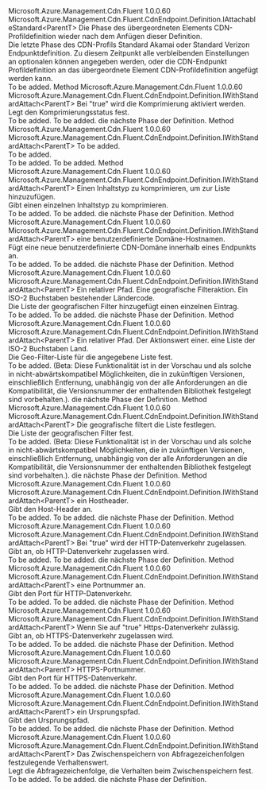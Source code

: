 <Type Name="IWithStandardAttach&lt;ParentT&gt;" FullName="Microsoft.Azure.Management.Cdn.Fluent.CdnEndpoint.Definition.IWithStandardAttach&lt;ParentT&gt;">
  <TypeSignature Language="C#" Value="public interface IWithStandardAttach&lt;ParentT&gt; : Microsoft.Azure.Management.Cdn.Fluent.CdnEndpoint.Definition.IAttachableStandard&lt;ParentT&gt;" />
  <TypeSignature Language="ILAsm" Value=".class public interface auto ansi abstract IWithStandardAttach`1&lt;ParentT&gt; implements class Microsoft.Azure.Management.Cdn.Fluent.CdnEndpoint.Definition.IAttachableStandard`1&lt;!ParentT&gt;" />
  <TypeSignature Language="DocId" Value="T:Microsoft.Azure.Management.Cdn.Fluent.CdnEndpoint.Definition.IWithStandardAttach`1" />
  <TypeSignature Language="VB.NET" Value="Public Interface IWithStandardAttach(Of ParentT)&#xA;Implements IAttachableStandard(Of ParentT)" />
  <TypeSignature Language="F#" Value="type IWithStandardAttach&lt;'ParentT&gt; = interface&#xA;    interface IAttachableStandard&lt;'ParentT&gt;" />
  <AssemblyInfo>
    <AssemblyName>Microsoft.Azure.Management.Cdn.Fluent</AssemblyName>
    <AssemblyVersion>1.0.0.60</AssemblyVersion>
  </AssemblyInfo>
  <TypeParameters>
    <TypeParameter Name="ParentT" />
  </TypeParameters>
  <Interfaces>
    <Interface>
      <InterfaceName>Microsoft.Azure.Management.Cdn.Fluent.CdnEndpoint.Definition.IAttachableStandard&lt;ParentT&gt;</InterfaceName>
    </Interface>
  </Interfaces>
  <Docs>
    <typeparam name="ParentT">Die Phase des übergeordneten Elements CDN-Profildefinition wieder nach dem Anfügen dieser Definition.</typeparam>
    <summary>
            Die letzte Phase des CDN-Profils Standard Akamai oder Standard Verizon Endpunktdefinition.
            Zu diesem Zeitpunkt alle verbleibenden Einstellungen an optionalen können angegeben werden, oder die CDN-Endpunkt Profildefinition an das übergeordnete Element CDN-Profildefinition angefügt werden kann.
            </summary>
    <remarks>To be added.</remarks>
  </Docs>
  <Members>
    <Member MemberName="WithCompressionEnabled">
      <MemberSignature Language="C#" Value="public Microsoft.Azure.Management.Cdn.Fluent.CdnEndpoint.Definition.IWithStandardAttach&lt;ParentT&gt; WithCompressionEnabled (bool compressionEnabled);" />
      <MemberSignature Language="ILAsm" Value=".method public hidebysig newslot virtual instance class Microsoft.Azure.Management.Cdn.Fluent.CdnEndpoint.Definition.IWithStandardAttach`1&lt;!ParentT&gt; WithCompressionEnabled(bool compressionEnabled) cil managed" />
      <MemberSignature Language="DocId" Value="M:Microsoft.Azure.Management.Cdn.Fluent.CdnEndpoint.Definition.IWithStandardAttach`1.WithCompressionEnabled(System.Boolean)" />
      <MemberSignature Language="VB.NET" Value="Public Function WithCompressionEnabled (compressionEnabled As Boolean) As IWithStandardAttach(Of ParentT)" />
      <MemberSignature Language="F#" Value="abstract member WithCompressionEnabled : bool -&gt; Microsoft.Azure.Management.Cdn.Fluent.CdnEndpoint.Definition.IWithStandardAttach&lt;'ParentT&gt;" Usage="iWithStandardAttach.WithCompressionEnabled compressionEnabled" />
      <MemberType>Method</MemberType>
      <AssemblyInfo>
        <AssemblyName>Microsoft.Azure.Management.Cdn.Fluent</AssemblyName>
        <AssemblyVersion>1.0.0.60</AssemblyVersion>
      </AssemblyInfo>
      <ReturnValue>
        <ReturnType>Microsoft.Azure.Management.Cdn.Fluent.CdnEndpoint.Definition.IWithStandardAttach&lt;ParentT&gt;</ReturnType>
      </ReturnValue>
      <Parameters>
        <Parameter Name="compressionEnabled" Type="System.Boolean" />
      </Parameters>
      <Docs>
        <param name="compressionEnabled">Bei "true" wird die Komprimierung aktiviert werden.</param>
        <summary>
            Legt den Komprimierungsstatus fest.
            </summary>
        <returns>To be added.</returns>
        <remarks>To be added.</remarks>
        <return>die nächste Phase der Definition.</return>
      </Docs>
    </Member>
    <Member MemberName="WithContentTypesToCompress">
      <MemberSignature Language="C#" Value="public Microsoft.Azure.Management.Cdn.Fluent.CdnEndpoint.Definition.IWithStandardAttach&lt;ParentT&gt; WithContentTypesToCompress (System.Collections.Generic.ISet&lt;string&gt; contentTypesToCompress);" />
      <MemberSignature Language="ILAsm" Value=".method public hidebysig newslot virtual instance class Microsoft.Azure.Management.Cdn.Fluent.CdnEndpoint.Definition.IWithStandardAttach`1&lt;!ParentT&gt; WithContentTypesToCompress(class System.Collections.Generic.ISet`1&lt;string&gt; contentTypesToCompress) cil managed" />
      <MemberSignature Language="DocId" Value="M:Microsoft.Azure.Management.Cdn.Fluent.CdnEndpoint.Definition.IWithStandardAttach`1.WithContentTypesToCompress(System.Collections.Generic.ISet{System.String})" />
      <MemberSignature Language="VB.NET" Value="Public Function WithContentTypesToCompress (contentTypesToCompress As ISet(Of String)) As IWithStandardAttach(Of ParentT)" />
      <MemberSignature Language="F#" Value="abstract member WithContentTypesToCompress : System.Collections.Generic.ISet&lt;string&gt; -&gt; Microsoft.Azure.Management.Cdn.Fluent.CdnEndpoint.Definition.IWithStandardAttach&lt;'ParentT&gt;" Usage="iWithStandardAttach.WithContentTypesToCompress contentTypesToCompress" />
      <MemberType>Method</MemberType>
      <AssemblyInfo>
        <AssemblyName>Microsoft.Azure.Management.Cdn.Fluent</AssemblyName>
        <AssemblyVersion>1.0.0.60</AssemblyVersion>
      </AssemblyInfo>
      <ReturnValue>
        <ReturnType>Microsoft.Azure.Management.Cdn.Fluent.CdnEndpoint.Definition.IWithStandardAttach&lt;ParentT&gt;</ReturnType>
      </ReturnValue>
      <Parameters>
        <Parameter Name="contentTypesToCompress" Type="System.Collections.Generic.ISet&lt;System.String&gt;" />
      </Parameters>
      <Docs>
        <param name="contentTypesToCompress">To be added.</param>
        <summary>To be added.</summary>
        <returns>To be added.</returns>
        <remarks>To be added.</remarks>
      </Docs>
    </Member>
    <Member MemberName="WithContentTypeToCompress">
      <MemberSignature Language="C#" Value="public Microsoft.Azure.Management.Cdn.Fluent.CdnEndpoint.Definition.IWithStandardAttach&lt;ParentT&gt; WithContentTypeToCompress (string contentTypeToCompress);" />
      <MemberSignature Language="ILAsm" Value=".method public hidebysig newslot virtual instance class Microsoft.Azure.Management.Cdn.Fluent.CdnEndpoint.Definition.IWithStandardAttach`1&lt;!ParentT&gt; WithContentTypeToCompress(string contentTypeToCompress) cil managed" />
      <MemberSignature Language="DocId" Value="M:Microsoft.Azure.Management.Cdn.Fluent.CdnEndpoint.Definition.IWithStandardAttach`1.WithContentTypeToCompress(System.String)" />
      <MemberSignature Language="VB.NET" Value="Public Function WithContentTypeToCompress (contentTypeToCompress As String) As IWithStandardAttach(Of ParentT)" />
      <MemberSignature Language="F#" Value="abstract member WithContentTypeToCompress : string -&gt; Microsoft.Azure.Management.Cdn.Fluent.CdnEndpoint.Definition.IWithStandardAttach&lt;'ParentT&gt;" Usage="iWithStandardAttach.WithContentTypeToCompress contentTypeToCompress" />
      <MemberType>Method</MemberType>
      <AssemblyInfo>
        <AssemblyName>Microsoft.Azure.Management.Cdn.Fluent</AssemblyName>
        <AssemblyVersion>1.0.0.60</AssemblyVersion>
      </AssemblyInfo>
      <ReturnValue>
        <ReturnType>Microsoft.Azure.Management.Cdn.Fluent.CdnEndpoint.Definition.IWithStandardAttach&lt;ParentT&gt;</ReturnType>
      </ReturnValue>
      <Parameters>
        <Parameter Name="contentTypeToCompress" Type="System.String" />
      </Parameters>
      <Docs>
        <param name="contentTypeToCompress">Einen Inhaltstyp zu komprimieren, um zur Liste hinzuzufügen.</param>
        <summary>
            Gibt einen einzelnen Inhaltstyp zu komprimieren.
            </summary>
        <returns>To be added.</returns>
        <remarks>To be added.</remarks>
        <return>die nächste Phase der Definition.</return>
      </Docs>
    </Member>
    <Member MemberName="WithCustomDomain">
      <MemberSignature Language="C#" Value="public Microsoft.Azure.Management.Cdn.Fluent.CdnEndpoint.Definition.IWithStandardAttach&lt;ParentT&gt; WithCustomDomain (string hostName);" />
      <MemberSignature Language="ILAsm" Value=".method public hidebysig newslot virtual instance class Microsoft.Azure.Management.Cdn.Fluent.CdnEndpoint.Definition.IWithStandardAttach`1&lt;!ParentT&gt; WithCustomDomain(string hostName) cil managed" />
      <MemberSignature Language="DocId" Value="M:Microsoft.Azure.Management.Cdn.Fluent.CdnEndpoint.Definition.IWithStandardAttach`1.WithCustomDomain(System.String)" />
      <MemberSignature Language="VB.NET" Value="Public Function WithCustomDomain (hostName As String) As IWithStandardAttach(Of ParentT)" />
      <MemberSignature Language="F#" Value="abstract member WithCustomDomain : string -&gt; Microsoft.Azure.Management.Cdn.Fluent.CdnEndpoint.Definition.IWithStandardAttach&lt;'ParentT&gt;" Usage="iWithStandardAttach.WithCustomDomain hostName" />
      <MemberType>Method</MemberType>
      <AssemblyInfo>
        <AssemblyName>Microsoft.Azure.Management.Cdn.Fluent</AssemblyName>
        <AssemblyVersion>1.0.0.60</AssemblyVersion>
      </AssemblyInfo>
      <ReturnValue>
        <ReturnType>Microsoft.Azure.Management.Cdn.Fluent.CdnEndpoint.Definition.IWithStandardAttach&lt;ParentT&gt;</ReturnType>
      </ReturnValue>
      <Parameters>
        <Parameter Name="hostName" Type="System.String" />
      </Parameters>
      <Docs>
        <param name="hostName">eine benutzerdefinierte Domäne-Hostnamen.</param>
        <summary>
            Fügt eine neue benutzerdefinierte CDN-Domäne innerhalb eines Endpunkts an.
            </summary>
        <returns>To be added.</returns>
        <remarks>To be added.</remarks>
        <return>die nächste Phase der Definition.</return>
      </Docs>
    </Member>
    <Member MemberName="WithGeoFilter">
      <MemberSignature Language="C#" Value="public Microsoft.Azure.Management.Cdn.Fluent.CdnEndpoint.Definition.IWithStandardAttach&lt;ParentT&gt; WithGeoFilter (string relativePath, Microsoft.Azure.Management.Cdn.Fluent.Models.GeoFilterActions action, Microsoft.Azure.Management.ResourceManager.Fluent.Core.CountryISOCode countryCode);" />
      <MemberSignature Language="ILAsm" Value=".method public hidebysig newslot virtual instance class Microsoft.Azure.Management.Cdn.Fluent.CdnEndpoint.Definition.IWithStandardAttach`1&lt;!ParentT&gt; WithGeoFilter(string relativePath, valuetype Microsoft.Azure.Management.Cdn.Fluent.Models.GeoFilterActions action, class Microsoft.Azure.Management.ResourceManager.Fluent.Core.CountryISOCode countryCode) cil managed" />
      <MemberSignature Language="DocId" Value="M:Microsoft.Azure.Management.Cdn.Fluent.CdnEndpoint.Definition.IWithStandardAttach`1.WithGeoFilter(System.String,Microsoft.Azure.Management.Cdn.Fluent.Models.GeoFilterActions,Microsoft.Azure.Management.ResourceManager.Fluent.Core.CountryISOCode)" />
      <MemberSignature Language="VB.NET" Value="Public Function WithGeoFilter (relativePath As String, action As GeoFilterActions, countryCode As CountryISOCode) As IWithStandardAttach(Of ParentT)" />
      <MemberSignature Language="F#" Value="abstract member WithGeoFilter : string * Microsoft.Azure.Management.Cdn.Fluent.Models.GeoFilterActions * Microsoft.Azure.Management.ResourceManager.Fluent.Core.CountryISOCode -&gt; Microsoft.Azure.Management.Cdn.Fluent.CdnEndpoint.Definition.IWithStandardAttach&lt;'ParentT&gt;" Usage="iWithStandardAttach.WithGeoFilter (relativePath, action, countryCode)" />
      <MemberType>Method</MemberType>
      <AssemblyInfo>
        <AssemblyName>Microsoft.Azure.Management.Cdn.Fluent</AssemblyName>
        <AssemblyVersion>1.0.0.60</AssemblyVersion>
      </AssemblyInfo>
      <ReturnValue>
        <ReturnType>Microsoft.Azure.Management.Cdn.Fluent.CdnEndpoint.Definition.IWithStandardAttach&lt;ParentT&gt;</ReturnType>
      </ReturnValue>
      <Parameters>
        <Parameter Name="relativePath" Type="System.String" />
        <Parameter Name="action" Type="Microsoft.Azure.Management.Cdn.Fluent.Models.GeoFilterActions" />
        <Parameter Name="countryCode" Type="Microsoft.Azure.Management.ResourceManager.Fluent.Core.CountryISOCode" />
      </Parameters>
      <Docs>
        <param name="relativePath">Ein relativer Pfad.</param>
        <param name="action">Eine geografische Filteraktion.</param>
        <param name="countryCode">Ein ISO-2 Buchstaben bestehender Ländercode.</param>
        <summary>
            Die Liste der geografischen Filter hinzugefügt einen einzelnen Eintrag.
            </summary>
        <returns>To be added.</returns>
        <remarks>To be added.</remarks>
        <return>die nächste Phase der Definition.</return>
      </Docs>
    </Member>
    <Member MemberName="WithGeoFilter">
      <MemberSignature Language="C#" Value="public Microsoft.Azure.Management.Cdn.Fluent.CdnEndpoint.Definition.IWithStandardAttach&lt;ParentT&gt; WithGeoFilter (string relativePath, Microsoft.Azure.Management.Cdn.Fluent.Models.GeoFilterActions action, System.Collections.Generic.IList&lt;Microsoft.Azure.Management.ResourceManager.Fluent.Core.CountryISOCode&gt; countryCodes);" />
      <MemberSignature Language="ILAsm" Value=".method public hidebysig newslot virtual instance class Microsoft.Azure.Management.Cdn.Fluent.CdnEndpoint.Definition.IWithStandardAttach`1&lt;!ParentT&gt; WithGeoFilter(string relativePath, valuetype Microsoft.Azure.Management.Cdn.Fluent.Models.GeoFilterActions action, class System.Collections.Generic.IList`1&lt;class Microsoft.Azure.Management.ResourceManager.Fluent.Core.CountryISOCode&gt; countryCodes) cil managed" />
      <MemberSignature Language="DocId" Value="M:Microsoft.Azure.Management.Cdn.Fluent.CdnEndpoint.Definition.IWithStandardAttach`1.WithGeoFilter(System.String,Microsoft.Azure.Management.Cdn.Fluent.Models.GeoFilterActions,System.Collections.Generic.IList{Microsoft.Azure.Management.ResourceManager.Fluent.Core.CountryISOCode})" />
      <MemberSignature Language="VB.NET" Value="Public Function WithGeoFilter (relativePath As String, action As GeoFilterActions, countryCodes As IList(Of CountryISOCode)) As IWithStandardAttach(Of ParentT)" />
      <MemberSignature Language="F#" Value="abstract member WithGeoFilter : string * Microsoft.Azure.Management.Cdn.Fluent.Models.GeoFilterActions * System.Collections.Generic.IList&lt;Microsoft.Azure.Management.ResourceManager.Fluent.Core.CountryISOCode&gt; -&gt; Microsoft.Azure.Management.Cdn.Fluent.CdnEndpoint.Definition.IWithStandardAttach&lt;'ParentT&gt;" Usage="iWithStandardAttach.WithGeoFilter (relativePath, action, countryCodes)" />
      <MemberType>Method</MemberType>
      <AssemblyInfo>
        <AssemblyName>Microsoft.Azure.Management.Cdn.Fluent</AssemblyName>
        <AssemblyVersion>1.0.0.60</AssemblyVersion>
      </AssemblyInfo>
      <ReturnValue>
        <ReturnType>Microsoft.Azure.Management.Cdn.Fluent.CdnEndpoint.Definition.IWithStandardAttach&lt;ParentT&gt;</ReturnType>
      </ReturnValue>
      <Parameters>
        <Parameter Name="relativePath" Type="System.String" />
        <Parameter Name="action" Type="Microsoft.Azure.Management.Cdn.Fluent.Models.GeoFilterActions" />
        <Parameter Name="countryCodes" Type="System.Collections.Generic.IList&lt;Microsoft.Azure.Management.ResourceManager.Fluent.Core.CountryISOCode&gt;" />
      </Parameters>
      <Docs>
        <param name="relativePath">Ein relativer Pfad.</param>
        <param name="action">Der Aktionswert einer.</param>
        <param name="countryCodes">eine Liste der ISO-2 Buchstaben Land.</param>
        <summary>
            Die Geo-Filter-Liste für die angegebene Liste fest.
            </summary>
        <returns>To be added.</returns>
        <remarks>
            (Beta: Diese Funktionalität ist in der Vorschau und als solche in nicht-abwärtskompatibel Möglichkeiten, die in zukünftigen Versionen, einschließlich Entfernung, unabhängig von der alle Anforderungen an die Kompatibilität, die Versionsnummer der enthaltenden Bibliothek festgelegt sind vorbehalten.).
            </remarks>
        <return>die nächste Phase der Definition.</return>
      </Docs>
    </Member>
    <Member MemberName="WithGeoFilters">
      <MemberSignature Language="C#" Value="public Microsoft.Azure.Management.Cdn.Fluent.CdnEndpoint.Definition.IWithStandardAttach&lt;ParentT&gt; WithGeoFilters (System.Collections.Generic.IList&lt;Microsoft.Azure.Management.Cdn.Fluent.Models.GeoFilter&gt; geoFilters);" />
      <MemberSignature Language="ILAsm" Value=".method public hidebysig newslot virtual instance class Microsoft.Azure.Management.Cdn.Fluent.CdnEndpoint.Definition.IWithStandardAttach`1&lt;!ParentT&gt; WithGeoFilters(class System.Collections.Generic.IList`1&lt;class Microsoft.Azure.Management.Cdn.Fluent.Models.GeoFilter&gt; geoFilters) cil managed" />
      <MemberSignature Language="DocId" Value="M:Microsoft.Azure.Management.Cdn.Fluent.CdnEndpoint.Definition.IWithStandardAttach`1.WithGeoFilters(System.Collections.Generic.IList{Microsoft.Azure.Management.Cdn.Fluent.Models.GeoFilter})" />
      <MemberSignature Language="VB.NET" Value="Public Function WithGeoFilters (geoFilters As IList(Of GeoFilter)) As IWithStandardAttach(Of ParentT)" />
      <MemberSignature Language="F#" Value="abstract member WithGeoFilters : System.Collections.Generic.IList&lt;Microsoft.Azure.Management.Cdn.Fluent.Models.GeoFilter&gt; -&gt; Microsoft.Azure.Management.Cdn.Fluent.CdnEndpoint.Definition.IWithStandardAttach&lt;'ParentT&gt;" Usage="iWithStandardAttach.WithGeoFilters geoFilters" />
      <MemberType>Method</MemberType>
      <AssemblyInfo>
        <AssemblyName>Microsoft.Azure.Management.Cdn.Fluent</AssemblyName>
        <AssemblyVersion>1.0.0.60</AssemblyVersion>
      </AssemblyInfo>
      <ReturnValue>
        <ReturnType>Microsoft.Azure.Management.Cdn.Fluent.CdnEndpoint.Definition.IWithStandardAttach&lt;ParentT&gt;</ReturnType>
      </ReturnValue>
      <Parameters>
        <Parameter Name="geoFilters" Type="System.Collections.Generic.IList&lt;Microsoft.Azure.Management.Cdn.Fluent.Models.GeoFilter&gt;" />
      </Parameters>
      <Docs>
        <param name="geoFilters">Die geografische filtert die Liste festlegen.</param>
        <summary>
            Die Liste der geografischen Filter fest.
            </summary>
        <returns>To be added.</returns>
        <remarks>
            (Beta: Diese Funktionalität ist in der Vorschau und als solche in nicht-abwärtskompatibel Möglichkeiten, die in zukünftigen Versionen, einschließlich Entfernung, unabhängig von der alle Anforderungen an die Kompatibilität, die Versionsnummer der enthaltenden Bibliothek festgelegt sind vorbehalten.).
            </remarks>
        <return>die nächste Phase der Definition.</return>
      </Docs>
    </Member>
    <Member MemberName="WithHostHeader">
      <MemberSignature Language="C#" Value="public Microsoft.Azure.Management.Cdn.Fluent.CdnEndpoint.Definition.IWithStandardAttach&lt;ParentT&gt; WithHostHeader (string hostHeader);" />
      <MemberSignature Language="ILAsm" Value=".method public hidebysig newslot virtual instance class Microsoft.Azure.Management.Cdn.Fluent.CdnEndpoint.Definition.IWithStandardAttach`1&lt;!ParentT&gt; WithHostHeader(string hostHeader) cil managed" />
      <MemberSignature Language="DocId" Value="M:Microsoft.Azure.Management.Cdn.Fluent.CdnEndpoint.Definition.IWithStandardAttach`1.WithHostHeader(System.String)" />
      <MemberSignature Language="VB.NET" Value="Public Function WithHostHeader (hostHeader As String) As IWithStandardAttach(Of ParentT)" />
      <MemberSignature Language="F#" Value="abstract member WithHostHeader : string -&gt; Microsoft.Azure.Management.Cdn.Fluent.CdnEndpoint.Definition.IWithStandardAttach&lt;'ParentT&gt;" Usage="iWithStandardAttach.WithHostHeader hostHeader" />
      <MemberType>Method</MemberType>
      <AssemblyInfo>
        <AssemblyName>Microsoft.Azure.Management.Cdn.Fluent</AssemblyName>
        <AssemblyVersion>1.0.0.60</AssemblyVersion>
      </AssemblyInfo>
      <ReturnValue>
        <ReturnType>Microsoft.Azure.Management.Cdn.Fluent.CdnEndpoint.Definition.IWithStandardAttach&lt;ParentT&gt;</ReturnType>
      </ReturnValue>
      <Parameters>
        <Parameter Name="hostHeader" Type="System.String" />
      </Parameters>
      <Docs>
        <param name="hostHeader">ein Hostheader.</param>
        <summary>
            Gibt den Host-Header an.
            </summary>
        <returns>To be added.</returns>
        <remarks>To be added.</remarks>
        <return>die nächste Phase der Definition.</return>
      </Docs>
    </Member>
    <Member MemberName="WithHttpAllowed">
      <MemberSignature Language="C#" Value="public Microsoft.Azure.Management.Cdn.Fluent.CdnEndpoint.Definition.IWithStandardAttach&lt;ParentT&gt; WithHttpAllowed (bool httpAllowed);" />
      <MemberSignature Language="ILAsm" Value=".method public hidebysig newslot virtual instance class Microsoft.Azure.Management.Cdn.Fluent.CdnEndpoint.Definition.IWithStandardAttach`1&lt;!ParentT&gt; WithHttpAllowed(bool httpAllowed) cil managed" />
      <MemberSignature Language="DocId" Value="M:Microsoft.Azure.Management.Cdn.Fluent.CdnEndpoint.Definition.IWithStandardAttach`1.WithHttpAllowed(System.Boolean)" />
      <MemberSignature Language="VB.NET" Value="Public Function WithHttpAllowed (httpAllowed As Boolean) As IWithStandardAttach(Of ParentT)" />
      <MemberSignature Language="F#" Value="abstract member WithHttpAllowed : bool -&gt; Microsoft.Azure.Management.Cdn.Fluent.CdnEndpoint.Definition.IWithStandardAttach&lt;'ParentT&gt;" Usage="iWithStandardAttach.WithHttpAllowed httpAllowed" />
      <MemberType>Method</MemberType>
      <AssemblyInfo>
        <AssemblyName>Microsoft.Azure.Management.Cdn.Fluent</AssemblyName>
        <AssemblyVersion>1.0.0.60</AssemblyVersion>
      </AssemblyInfo>
      <ReturnValue>
        <ReturnType>Microsoft.Azure.Management.Cdn.Fluent.CdnEndpoint.Definition.IWithStandardAttach&lt;ParentT&gt;</ReturnType>
      </ReturnValue>
      <Parameters>
        <Parameter Name="httpAllowed" Type="System.Boolean" />
      </Parameters>
      <Docs>
        <param name="httpAllowed">Bei "true" wird der HTTP-Datenverkehr zugelassen.</param>
        <summary>
            Gibt an, ob HTTP-Datenverkehr zugelassen wird.
            </summary>
        <returns>To be added.</returns>
        <remarks>To be added.</remarks>
        <return>die nächste Phase der Definition.</return>
      </Docs>
    </Member>
    <Member MemberName="WithHttpPort">
      <MemberSignature Language="C#" Value="public Microsoft.Azure.Management.Cdn.Fluent.CdnEndpoint.Definition.IWithStandardAttach&lt;ParentT&gt; WithHttpPort (int httpPort);" />
      <MemberSignature Language="ILAsm" Value=".method public hidebysig newslot virtual instance class Microsoft.Azure.Management.Cdn.Fluent.CdnEndpoint.Definition.IWithStandardAttach`1&lt;!ParentT&gt; WithHttpPort(int32 httpPort) cil managed" />
      <MemberSignature Language="DocId" Value="M:Microsoft.Azure.Management.Cdn.Fluent.CdnEndpoint.Definition.IWithStandardAttach`1.WithHttpPort(System.Int32)" />
      <MemberSignature Language="VB.NET" Value="Public Function WithHttpPort (httpPort As Integer) As IWithStandardAttach(Of ParentT)" />
      <MemberSignature Language="F#" Value="abstract member WithHttpPort : int -&gt; Microsoft.Azure.Management.Cdn.Fluent.CdnEndpoint.Definition.IWithStandardAttach&lt;'ParentT&gt;" Usage="iWithStandardAttach.WithHttpPort httpPort" />
      <MemberType>Method</MemberType>
      <AssemblyInfo>
        <AssemblyName>Microsoft.Azure.Management.Cdn.Fluent</AssemblyName>
        <AssemblyVersion>1.0.0.60</AssemblyVersion>
      </AssemblyInfo>
      <ReturnValue>
        <ReturnType>Microsoft.Azure.Management.Cdn.Fluent.CdnEndpoint.Definition.IWithStandardAttach&lt;ParentT&gt;</ReturnType>
      </ReturnValue>
      <Parameters>
        <Parameter Name="httpPort" Type="System.Int32" />
      </Parameters>
      <Docs>
        <param name="httpPort">eine Portnummer an.</param>
        <summary>
            Gibt den Port für HTTP-Datenverkehr.
            </summary>
        <returns>To be added.</returns>
        <remarks>To be added.</remarks>
        <return>die nächste Phase der Definition.</return>
      </Docs>
    </Member>
    <Member MemberName="WithHttpsAllowed">
      <MemberSignature Language="C#" Value="public Microsoft.Azure.Management.Cdn.Fluent.CdnEndpoint.Definition.IWithStandardAttach&lt;ParentT&gt; WithHttpsAllowed (bool httpsAllowed);" />
      <MemberSignature Language="ILAsm" Value=".method public hidebysig newslot virtual instance class Microsoft.Azure.Management.Cdn.Fluent.CdnEndpoint.Definition.IWithStandardAttach`1&lt;!ParentT&gt; WithHttpsAllowed(bool httpsAllowed) cil managed" />
      <MemberSignature Language="DocId" Value="M:Microsoft.Azure.Management.Cdn.Fluent.CdnEndpoint.Definition.IWithStandardAttach`1.WithHttpsAllowed(System.Boolean)" />
      <MemberSignature Language="VB.NET" Value="Public Function WithHttpsAllowed (httpsAllowed As Boolean) As IWithStandardAttach(Of ParentT)" />
      <MemberSignature Language="F#" Value="abstract member WithHttpsAllowed : bool -&gt; Microsoft.Azure.Management.Cdn.Fluent.CdnEndpoint.Definition.IWithStandardAttach&lt;'ParentT&gt;" Usage="iWithStandardAttach.WithHttpsAllowed httpsAllowed" />
      <MemberType>Method</MemberType>
      <AssemblyInfo>
        <AssemblyName>Microsoft.Azure.Management.Cdn.Fluent</AssemblyName>
        <AssemblyVersion>1.0.0.60</AssemblyVersion>
      </AssemblyInfo>
      <ReturnValue>
        <ReturnType>Microsoft.Azure.Management.Cdn.Fluent.CdnEndpoint.Definition.IWithStandardAttach&lt;ParentT&gt;</ReturnType>
      </ReturnValue>
      <Parameters>
        <Parameter Name="httpsAllowed" Type="System.Boolean" />
      </Parameters>
      <Docs>
        <param name="httpsAllowed">Wenn Sie auf "true" Https-Datenverkehr zulässig.</param>
        <summary>
            Gibt an, ob HTTPS-Datenverkehr zugelassen wird.
            </summary>
        <returns>To be added.</returns>
        <remarks>To be added.</remarks>
        <return>die nächste Phase der Definition.</return>
      </Docs>
    </Member>
    <Member MemberName="WithHttpsPort">
      <MemberSignature Language="C#" Value="public Microsoft.Azure.Management.Cdn.Fluent.CdnEndpoint.Definition.IWithStandardAttach&lt;ParentT&gt; WithHttpsPort (int httpsPort);" />
      <MemberSignature Language="ILAsm" Value=".method public hidebysig newslot virtual instance class Microsoft.Azure.Management.Cdn.Fluent.CdnEndpoint.Definition.IWithStandardAttach`1&lt;!ParentT&gt; WithHttpsPort(int32 httpsPort) cil managed" />
      <MemberSignature Language="DocId" Value="M:Microsoft.Azure.Management.Cdn.Fluent.CdnEndpoint.Definition.IWithStandardAttach`1.WithHttpsPort(System.Int32)" />
      <MemberSignature Language="VB.NET" Value="Public Function WithHttpsPort (httpsPort As Integer) As IWithStandardAttach(Of ParentT)" />
      <MemberSignature Language="F#" Value="abstract member WithHttpsPort : int -&gt; Microsoft.Azure.Management.Cdn.Fluent.CdnEndpoint.Definition.IWithStandardAttach&lt;'ParentT&gt;" Usage="iWithStandardAttach.WithHttpsPort httpsPort" />
      <MemberType>Method</MemberType>
      <AssemblyInfo>
        <AssemblyName>Microsoft.Azure.Management.Cdn.Fluent</AssemblyName>
        <AssemblyVersion>1.0.0.60</AssemblyVersion>
      </AssemblyInfo>
      <ReturnValue>
        <ReturnType>Microsoft.Azure.Management.Cdn.Fluent.CdnEndpoint.Definition.IWithStandardAttach&lt;ParentT&gt;</ReturnType>
      </ReturnValue>
      <Parameters>
        <Parameter Name="httpsPort" Type="System.Int32" />
      </Parameters>
      <Docs>
        <param name="httpsPort">HTTPS-Portnummer.</param>
        <summary>
            Gibt den Port für HTTPS-Datenverkehr.
            </summary>
        <returns>To be added.</returns>
        <remarks>To be added.</remarks>
        <return>die nächste Phase der Definition.</return>
      </Docs>
    </Member>
    <Member MemberName="WithOriginPath">
      <MemberSignature Language="C#" Value="public Microsoft.Azure.Management.Cdn.Fluent.CdnEndpoint.Definition.IWithStandardAttach&lt;ParentT&gt; WithOriginPath (string originPath);" />
      <MemberSignature Language="ILAsm" Value=".method public hidebysig newslot virtual instance class Microsoft.Azure.Management.Cdn.Fluent.CdnEndpoint.Definition.IWithStandardAttach`1&lt;!ParentT&gt; WithOriginPath(string originPath) cil managed" />
      <MemberSignature Language="DocId" Value="M:Microsoft.Azure.Management.Cdn.Fluent.CdnEndpoint.Definition.IWithStandardAttach`1.WithOriginPath(System.String)" />
      <MemberSignature Language="VB.NET" Value="Public Function WithOriginPath (originPath As String) As IWithStandardAttach(Of ParentT)" />
      <MemberSignature Language="F#" Value="abstract member WithOriginPath : string -&gt; Microsoft.Azure.Management.Cdn.Fluent.CdnEndpoint.Definition.IWithStandardAttach&lt;'ParentT&gt;" Usage="iWithStandardAttach.WithOriginPath originPath" />
      <MemberType>Method</MemberType>
      <AssemblyInfo>
        <AssemblyName>Microsoft.Azure.Management.Cdn.Fluent</AssemblyName>
        <AssemblyVersion>1.0.0.60</AssemblyVersion>
      </AssemblyInfo>
      <ReturnValue>
        <ReturnType>Microsoft.Azure.Management.Cdn.Fluent.CdnEndpoint.Definition.IWithStandardAttach&lt;ParentT&gt;</ReturnType>
      </ReturnValue>
      <Parameters>
        <Parameter Name="originPath" Type="System.String" />
      </Parameters>
      <Docs>
        <param name="originPath">ein Ursprungspfad.</param>
        <summary>
            Gibt den Ursprungspfad.
            </summary>
        <returns>To be added.</returns>
        <remarks>To be added.</remarks>
        <return>die nächste Phase der Definition.</return>
      </Docs>
    </Member>
    <Member MemberName="WithQueryStringCachingBehavior">
      <MemberSignature Language="C#" Value="public Microsoft.Azure.Management.Cdn.Fluent.CdnEndpoint.Definition.IWithStandardAttach&lt;ParentT&gt; WithQueryStringCachingBehavior (Microsoft.Azure.Management.Cdn.Fluent.Models.QueryStringCachingBehavior cachingBehavior);" />
      <MemberSignature Language="ILAsm" Value=".method public hidebysig newslot virtual instance class Microsoft.Azure.Management.Cdn.Fluent.CdnEndpoint.Definition.IWithStandardAttach`1&lt;!ParentT&gt; WithQueryStringCachingBehavior(valuetype Microsoft.Azure.Management.Cdn.Fluent.Models.QueryStringCachingBehavior cachingBehavior) cil managed" />
      <MemberSignature Language="DocId" Value="M:Microsoft.Azure.Management.Cdn.Fluent.CdnEndpoint.Definition.IWithStandardAttach`1.WithQueryStringCachingBehavior(Microsoft.Azure.Management.Cdn.Fluent.Models.QueryStringCachingBehavior)" />
      <MemberSignature Language="VB.NET" Value="Public Function WithQueryStringCachingBehavior (cachingBehavior As QueryStringCachingBehavior) As IWithStandardAttach(Of ParentT)" />
      <MemberSignature Language="F#" Value="abstract member WithQueryStringCachingBehavior : Microsoft.Azure.Management.Cdn.Fluent.Models.QueryStringCachingBehavior -&gt; Microsoft.Azure.Management.Cdn.Fluent.CdnEndpoint.Definition.IWithStandardAttach&lt;'ParentT&gt;" Usage="iWithStandardAttach.WithQueryStringCachingBehavior cachingBehavior" />
      <MemberType>Method</MemberType>
      <AssemblyInfo>
        <AssemblyName>Microsoft.Azure.Management.Cdn.Fluent</AssemblyName>
        <AssemblyVersion>1.0.0.60</AssemblyVersion>
      </AssemblyInfo>
      <ReturnValue>
        <ReturnType>Microsoft.Azure.Management.Cdn.Fluent.CdnEndpoint.Definition.IWithStandardAttach&lt;ParentT&gt;</ReturnType>
      </ReturnValue>
      <Parameters>
        <Parameter Name="cachingBehavior" Type="Microsoft.Azure.Management.Cdn.Fluent.Models.QueryStringCachingBehavior" />
      </Parameters>
      <Docs>
        <param name="cachingBehavior">Das Zwischenspeichern von Abfragezeichenfolgen festzulegende Verhaltenswert.</param>
        <summary>
            Legt die Abfragezeichenfolge, die Verhalten beim Zwischenspeichern fest.
            </summary>
        <returns>To be added.</returns>
        <remarks>To be added.</remarks>
        <return>die nächste Phase der Definition.</return>
      </Docs>
    </Member>
  </Members>
</Type>